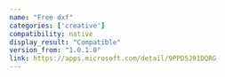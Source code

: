 ```yaml
---
name: "Free dxf"
categories: ['creative']
compatibility: native
display_result: "Compatible"
version_from: "1.0.1.0"
link: https://apps.microsoft.com/detail/9PPD5J91DQRG
---
```

